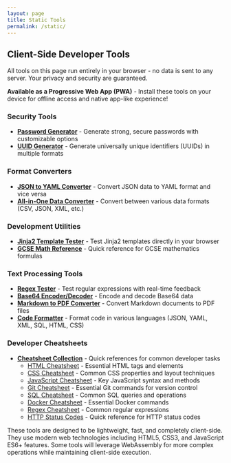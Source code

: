 ```yaml
---
layout: page
title: Static Tools
permalink: /static/
---
```


## Client-Side Developer Tools

All tools on this page run entirely in your browser - no data is sent to any server. Your privacy and security are guaranteed.

**Available as a Progressive Web App (PWA)** - Install these tools on your device for offline access and native app-like experience!

### Security Tools

- **[Password Generator](/static/password-generator/)** - Generate strong, secure passwords with customizable options
- **[UUID Generator](/static/uuid-generator/)** - Generate universally unique identifiers (UUIDs) in multiple formats

### Format Converters

- **[JSON to YAML Converter](/static/json2yaml/)** - Convert JSON data to YAML format and vice versa
- **[All-in-One Data Converter](/static/converter/)** - Convert between various data formats (CSV, JSON, XML, etc.)

### Development Utilities

- **[Jinja2 Template Tester](/static/jinjia2-test/)** - Test Jinja2 templates directly in your browser
- **[GCSE Math Reference](/static/gcse-math/)** - Quick reference for GCSE mathematics formulas

### Text Processing Tools

- **[Regex Tester](/static/regex-tester/)** - Test regular expressions with real-time feedback
- **[Base64 Encoder/Decoder](/static/base64-converter/)** - Encode and decode Base64 data
- **[Markdown to PDF Converter](/static/markdown-pdf/)** - Convert Markdown documents to PDF files
- **[Code Formatter](/static/code-formatter/)** - Format code in various languages (JSON, YAML, XML, SQL, HTML, CSS)

### Developer Cheatsheets

- **[Cheatsheet Collection](/static/cheatsheets/)** - Quick references for common developer tasks
  - [HTML Cheatsheet](/static/cheatsheets/html-cheatsheet.html) - Essential HTML tags and elements
  - [CSS Cheatsheet](/static/cheatsheets/css-cheatsheet.html) - Common CSS properties and layout techniques
  - [JavaScript Cheatsheet](/static/cheatsheets/javascript-cheatsheet.html) - Key JavaScript syntax and methods
  - [Git Cheatsheet](/static/cheatsheets/git-cheatsheet.html) - Essential Git commands for version control
  - [SQL Cheatsheet](/static/cheatsheets/sql-cheatsheet.html) - Common SQL queries and operations
  - [Docker Cheatsheet](/static/cheatsheets/docker-cheatsheet.html) - Essential Docker commands
  - [Regex Cheatsheet](/static/cheatsheets/regex-cheatsheet.html) - Common regular expressions
  - [HTTP Status Codes](/static/cheatsheets/http-status-codes.html) - Quick reference for HTTP status codes

These tools are designed to be lightweight, fast, and completely client-side. They use modern web technologies including HTML5, CSS3, and JavaScript ES6+ features. Some tools will leverage WebAssembly for more complex operations while maintaining client-side execution.